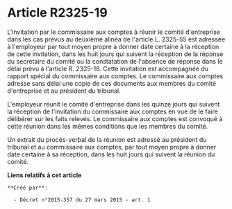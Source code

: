 # Article R2325-19

L'invitation par le commissaire aux comptes à réunir le comité d'entreprise dans les cas prévus au deuxième alinéa de
l'article L. 2325-55 est adressée à l'employeur par tout moyen propre à donner date certaine à la réception de cette
invitation, dans les huit jours qui suivent la réception de la réponse du secrétaire du comité ou la constatation de
l'absence de réponse dans le délai prévu à l'article R. 2325-18. Cette invitation est accompagnée du rapport spécial du
commissaire aux comptes. Le commissaire aux comptes adresse sans délai une copie de ces documents aux membres du comité
d'entreprise et au président du tribunal. 

L'employeur réunit le comité d'entreprise dans les quinze jours qui suivent la réception de l'invitation du commissaire aux
comptes en vue de le faire délibérer sur les faits relevés. Le commissaire aux comptes est convoqué à cette réunion dans les
mêmes conditions que les membres du comité. 

Un extrait du procès-verbal de la réunion est adressé au président du tribunal et au commissaire aux comptes, par tout moyen
propre à donner date certaine à sa réception, dans les huit jours qui suivent la réunion du comité.

**Liens relatifs à cet article**

	**Créé par**:

	  - Décret n°2015-357 du 27 mars 2015 - art. 1
